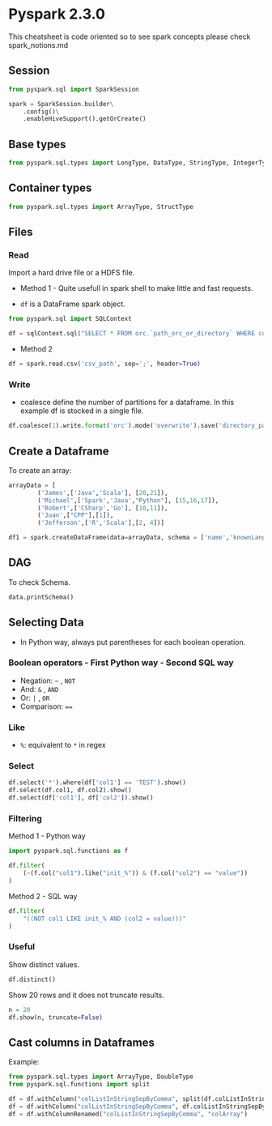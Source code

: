 # Pyspark 2.3.0

This cheatsheet is code oriented so to see spark concepts please check spark_notions.md

## Session

```python
from pyspark.sql import SparkSession

spark = SparkSession.builder\
    .config()\
    .enableHiveSupport().getOrCreate()
```

## Base types

```python
from pyspark.sql.types import LongType, DataType, StringType, IntegerType
```

## Container types

```python
from pyspark.sql.types import ArrayType, StructType

```

## Files

### Read

Import a hard drive file or a HDFS file.

- Method 1 - Quite usefull in spark shell to make little and fast requests.

* `df` is a DataFrame spark object.

```python
from pyspark.sql import SQLContext

df = sqlContext.sql("SELECT * FROM orc.`path_orc_or_directory` WHERE col1 = 'value1' limit 500")
```

- Method 2

```python
df = spark.read.csv('csv_path', sep=';', header=True)
```

### Write

* coalesce define the number of partitions for a dataframe. In this example df is stocked in a single file.

```python
df.coalesce(1).write.format('orc').mode('overwrite').save('directory_path')
```

## Create a Dataframe

To create an array:

```python
arrayData = [
        ('James',['Java','Scala'], [20,21]),
        ('Michael',['Spark','Java',"Python"], [15,16,17]),
        ('Robert',['CSharp','Go'], [10,11]),
        ('Juan',["CPP"],[1]),
        ('Jefferson',['R','Scala'],[2, 4])]

df1 = spark.createDataFrame(data=arrayData, schema = ['name','knownLanguages','properties'])

```

## DAG

To check Schema.

```python
data.printSchema()
```

## Selecting Data

* In Python way, always put parentheses for each boolean operation.

### Boolean operators - First Python way - Second SQL way

* Negation: `~` , `NOT`
* And: `&` , `AND`
* Or: `|` , `OR`
* Comparison: `==`

### Like

* `%`: equivalent to `*` in regex

### Select

```python
df.select('*').where(df['col1'] == 'TEST').show()
df.select(df.col1, df.col2).show()
df.select(df['col1'], df['col2']).show()
```

### Filtering

Method 1 - Python way

```python
import pyspark.sql.functions as f

df.filter(
    (~(f.col("col1").like("init_%")) & (f.col("col2") == "value"))
)
```

Method 2 - SQL way

```python
df.filter(
    "((NOT col1 LIKE init_% AND (col2 = value)))"
)
```

### Useful

Show distinct values.

```python
df.distinct()
```

Show 20 rows and it does not truncate results.

```python
n = 20
df.show(n, truncate=False)
```

## Cast columns in Dataframes

Example:

```python
from pyspark.sql.types import ArrayType, DoubleType
from pyspark.sql.functions import split

df = df.withColumn("colListInStringSepByComma", split(df.colListInStringSepByComma, ","))
df = df.withColumn("colListInStringSepByComma", df.colListInStringSepByComma.cast(ArrayType(DoubleType()))) 
df = df.withColumnRenamed("colListInStringSepByComma", "colArray")
```
